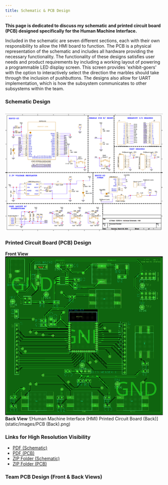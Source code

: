 ```yaml
---
title: Schematic & PCB Design
---
```


__This page is dedicated to discuss my schematic and printed circuit board (PCB) designed specifically for the Human Machine Interface.__

Included in the schematic are seven different sections, each with their own responsibility to allow the HMI board to function. The PCB is a physical representation of the schematic and includes all hardware providing the necessary functionality. The functionality of these designs satisfies user needs and product requirements by including a working layout of powering a programmable LED display screen. This screen provides 'exhibit-goers' with the option to interactively select the direction the marbles should take through the inclusion of pushbuttons. The designs also allow for UART implementation, which is how the subsystem communicates to other subsystems within the team. 

### __Schematic Design__
## ![Human Machine Interface (HMI) Schematic](static/images/HMI-Schematic.png)

### __Printed Circuit Board (PCB) Design__
__Front View__
![Human Machine Interface (HMI) Printed Circuit Board (Front)](static/images/HMI-PCB.png)
__Back View__
![Human Machine Interface (HMI) Printed Circuit Board (Back)](static/images/PCB (Back).png)

### __Links for High Resolution Visibility__
- [PDF (Schematic)](https://www.dropbox.com/scl/fi/f9w1i6sscxlyywqqm48h3/IndividualSchematic-HMI-PDF.pdf?rlkey=8xb6ayctkginnebk0vwqdsbgr&st=gkm1hwtc&dl=0)
- [PDF (PCB)](https://www.dropbox.com/scl/fi/6415172i94j4g0n9ks7wz/egr314-pcb.pdf?rlkey=y5skzk8u1ucwclvq4b6xmhiw7&st=i34cb0tu&dl=0)
- [ZIP Folder (Schematic)](https://www.dropbox.com/scl/fi/7beqg12lv1ck94jwv221e/Reed-Individual-Schematic-HMI.zip?rlkey=qo0x32zzfb3nxm8twjv387nnf&st=shj8wj0g&dl=0)
- [ZIP Folder (PCB)](https://www.dropbox.com/scl/fi/0rkh08bn1l5gziiwjobsp/Reed-GerberFilesv4.zip?rlkey=7kpe3iyqmpdn1z5ggpjw43w8u&st=a3mcz4uk&dl=0)

### __Team PCB Design (Front & Back Views)__
